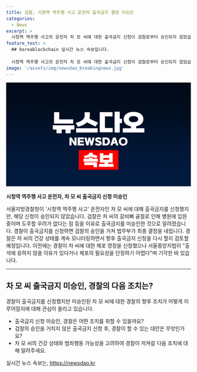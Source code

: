 ```yaml
---
title: 검찰, 시청역 역주행 사고 운전자 출국금지 결정 미승인
categories:
  - News
excerpt: >
  시청역 역주행 사고의 운전자 차 모 씨에 대한 출국금지 신청이 검찰로부터 승인되지 않았습니다. 검찰은 차 씨의 갈비뼈 골절로 인한 입원과 도주 우려가 없다는 이유를 들었고, 경찰은 차 씨의 건강 상태를 계속 지켜본 뒤 재신청 여부를 검토할 예정입니다. 또한, 서울중앙지법은 차 씨에 대한 체포 영장 신청을 기각했는데, 이에 대한 경찰의 대응은 주목받을 전망입니다. 
feature_text: >
  ## koreablockchain 실시간 뉴스 속보입니다.

  시청역 역주행 사고의 운전자 차 모 씨에 대한 출국금지 신청이 검찰로부터 승인되지 않았습니다. 검찰은 차 씨의 갈비뼈 골절로 인한 입원과 도주 우려가 없다는 이유를 들었고, 경찰은 차 씨의 건강 상태를 계속 지켜본 뒤 재신청 여부를 검토할 예정입니다. 또한, 서울중앙지법은 차 씨에 대한 체포 영장 신청을 기각했는데, 이에 대한 경찰의 대응은 주목받을 전망입니다. 
image: '/assets/img/newsdao_breakingnews.jpg'
---
```


<p><img src="/assets/img/newsdao_breakingnews.jpg" alt="koreablockchain 속보" /></p>

<p><b>시청역 역주행 사고 운전자, 차 모 씨 출국금지 신청 미승인</b></p>

<p>서울지방경찰청이 '시청역 역주행 사고' 운전자인 차 모 씨에 대해 출국금지를 신청했지만, 해당 신청이 승인되지 않았습니다. 검찰은 차 씨의 갈비뼈 골절로 인해 병원에 입원 중이며 도주할 우려가 없다는 점 등을 이유로 출국금지를 미승인한 것으로 알려졌습니다. 경찰이 출국금지를 신청하면 검찰의 승인을 거쳐 법무부가 최종 결정을 내립니다. 경찰은 차 씨의 건강 상태를 계속 모니터링하면서 향후 출국금지 신청을 다시 할지 검토할 예정입니다. 이전에는 경찰이 차 씨에 대한 체포 영장을 신청했으나 서울중앙지법이 "출석에 응하지 않을 이유가 있다거나 체포의 필요성을 단정하기 어렵다"며 기각한 바 있습니다.</p>

<hr>

<h2 data-ke-size="size26">차 모 씨 출국금지 미승인, 경찰의 다음 조치는?</h2>

<p data-ke-size="size16">경찰이 출국금지를 신청했지만 미승인된 차 모 씨에 대한 경찰의 향후 조치가 어떻게 이루어질지에 대해 관심이 쏠리고 있습니다.</p>

<ul>
  <li>출국금지 신청 미승인, 경찰은 어떤 조치를 취할 수 있을까요?</li>
  <li>검찰의 승인을 거치지 않은 출국금지 신청 후, 경찰이 할 수 있는 대안은 무엇인가요?</li>
  <li>차 모 씨의 건강 상태와 범죄행동 가능성을 고려하여 경찰이 저쳐갈 다음 조치에 대해 알려주세요.</li>
</ul>
실시간 뉴스 속보는, <a href="https://newsdao.kr" rel="dofollow">https://newsdao.kr</a>


